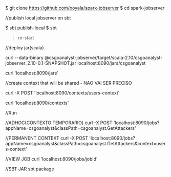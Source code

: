 $ git clone https://github.com/ooyala/spark-jobserver
$ cd spark-jobserver


//publish local jobserver on sbt

$ sbt publish-local
$ sbt
> re-start


//deploy jar(scala)

curl --data-binary @csgoanalyst-jobserver/target/scala-2.10/csgoanalyst-jobserver_2.10-0.1-SNAPSHOT.jar localhost:8090/jars/csgoanalyst



curl 'localhost:8090/jars'



//create context that will be shared - NAO VAI SER PRECISO


curl -X POST 'localhost:8090/contexts/users-context'

curl 'localhost:8090/contexts'



//Run


//ADHOC(CONTEXTO TEMPORARIO)
curl -X POST 'localhost:8090/jobs?appName=csgoanalyst&classPath=csgoanalyst.GetAttackers'


//PERMANENT CONTEXT
curl -X POST 'localhost:8090/jobs?appName=csgoanalyst&classPath=csgoanalyst.GetAttackers&context=users-context'




//VIEW JOB
curl 'localhost:8090/jobs/jobid'


//SBT JAR
sbt package